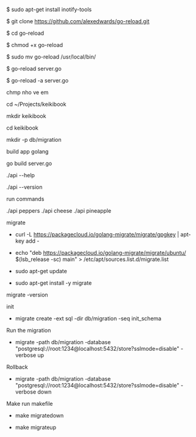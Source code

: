 $ sudo apt-get install inotify-tools

$ git clone https://github.com/alexedwards/go-reload.git

$ cd go-reload

$ chmod +x go-reload

$ sudo mv go-reload /usr/local/bin/

$ go-reload server.go

$ go-reload -a server.go



chmp nho ve em

cd ~/Projects/keikibook

mkdir keikibook

cd keikibook

mkdir -p db/migration

build app golang

go build server.go

./api --help

./api --version

run commands

./api peppers
./api cheese
./api pineapple

migrate

- curl -L https://packagecloud.io/golang-migrate/migrate/gpgkey | apt-key add -

- echo "deb https://packagecloud.io/golang-migrate/migrate/ubuntu/ $(lsb_release -sc) main" > /etc/apt/sources.list.d/migrate.list

- sudo apt-get update
    
- sudo apt-get install -y migrate
    
migrate -version

init

- migrate create -ext sql -dir db/migration -seq init_schema

Run the migration

- migrate -path db/migration -database "postgresql://root:1234@localhost:5432/store?sslmode=disable" -verbose up

Rollback

- migrate -path db/migration -database "postgresql://root:1234@localhost:5432/store?sslmode=disable" -verbose down

Make run makefile

- make migratedown

- make migrateup

